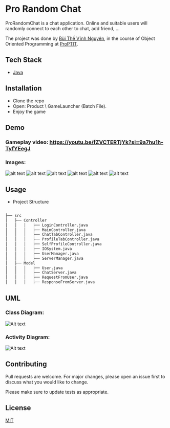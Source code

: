 # Pro Random Chat

ProRandomChat is a chat application. Online and suitable users will randomly connect to each other to chat, add friend, ...

The project was done by [Bùi Thế Vĩnh Nguyên](https://github.com/NguyenBui256), in the course of Object Oriented Programming at [ProPTIT](https://proptit.com/).


## Tech Stack

- [Java](https://www.java.com/en/) 


## Installation

- Clone the repo
- Open: Product \ GameLauncher (Batch File). 
- Enjoy the game

## Demo

### **Gameplay video:** https://youtu.be/fZVCTERTjYk?si=9a7hu1h-TyfYEegJ
### **Images**:

![alt text](sc1-1.png) 
![alt text](sc6-1.png)
![alt text](sc2-1.png) 
![alt text](sc3-1.png) 
![alt text](sc4-1.png) 
![alt text](sc5-1.png) 



## Usage

- Project Structure

```bash

├── src
│   ├── Controller
│   │   │   ├── LoginController.java
│   │   │   ├── MainController.java
│   │   │   ├── ChatTabController.java
│   │   │   ├── ProfileTabController.java
│   │   │   ├── SelfProfileController.java
│   │   │   ├── IOSystem.java
│   │   │   ├── UserManager.java
│   │   │   ├── ServerManager.java
│   ├── Model
│   │   │   ├── User.java
│   │   │   ├── ChatServer.java
│   │   │   ├── RequestFromUser.java
│   │   │   ├── ResponseFromServer.java


```

## UML
### Class Diagram:
![Alt text](ClassDiagram.png)

### Activity Diagram:
![Alt text](ActivityDiagram-1.png)

## Contributing

Pull requests are welcome. For major changes, please open an issue first
to discuss what you would like to change.

Please make sure to update tests as appropriate.

## License

[MIT](https://choosealicense.com/licenses/mit/)

